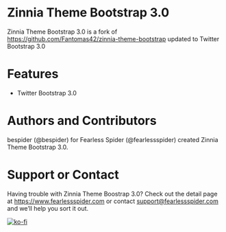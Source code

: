 Zinnia Theme Bootstrap 3.0
=================

Zinnia Theme Bootstrap 3.0 is a fork of https://github.com/Fantomas42/zinnia-theme-bootstrap updated to Twitter Bootstrap 3.0

Features
=================

* Twitter Bootstrap 3.0

Authors and Contributors
=================

bespider (@bespider) for Fearless Spider (@fearlessspider) created Zinnia Theme Bootstrap 3.0.

Support or Contact
=================

Having trouble with Zinnia Theme Boostrap 3.0? Check out the detail page at https://www.fearlessspider.com or contact support@fearlessspider.com and we’ll help you sort it out.

[![ko-fi](https://ko-fi.com/img/githubbutton_sm.svg)](https://ko-fi.com/L3L37QTKJ)
